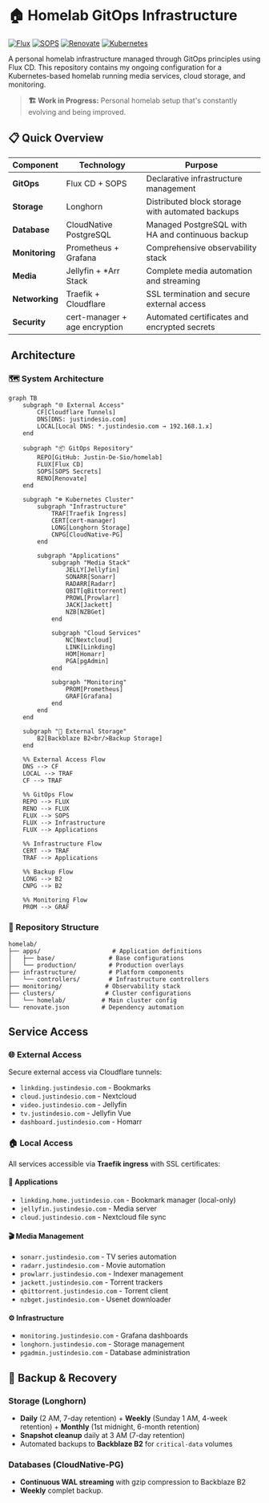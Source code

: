 # 🏠 Homelab GitOps Infrastructure

[![Flux](https://img.shields.io/badge/GitOps-Flux-5C7CFA.svg)](https://fluxcd.io/)
[![SOPS](https://img.shields.io/badge/Secrets-SOPS-orange.svg)](https://github.com/mozilla/sops)
[![Renovate](https://img.shields.io/badge/Dependencies-Renovate-1f8ceb.svg)](https://renovatebot.com/)
[![Kubernetes](https://img.shields.io/badge/Platform-Kubernetes-326CE5.svg)](https://kubernetes.io/)

A personal homelab infrastructure managed through GitOps principles using Flux CD. This repository contains my ongoing configuration for a Kubernetes-based homelab running media services, cloud storage, and monitoring.

> **🏗️ Work in Progress:** Personal homelab setup that's constantly evolving and being improved.

## 📋 Quick Overview

| **Component** | **Technology** | **Purpose** |
|---------------|----------------|-------------|
| **GitOps** | Flux CD + SOPS | Declarative infrastructure management |
| **Storage** | Longhorn | Distributed block storage with automated backups |
| **Database** | CloudNative PostgreSQL | Managed PostgreSQL with HA and continuous backup |
| **Monitoring** | Prometheus + Grafana | Comprehensive observability stack |
| **Media** | Jellyfin + *Arr Stack | Complete media automation and streaming |
| **Networking** | Traefik + Cloudflare | SSL termination and secure external access |
| **Security** | cert-manager + age encryption | Automated certificates and encrypted secrets |

## ️ Architecture

### 🗺️ System Architecture

```mermaid
graph TB
    subgraph "🌐 External Access"
        CF[Cloudflare Tunnels]
        DNS[DNS: justindesio.com]
        LOCAL[Local DNS: *.justindesio.com → 192.168.1.x]
    end
    
    subgraph "📦 GitOps Repository"
        REPO[GitHub: Justin-De-Sio/homelab]
        FLUX[Flux CD]
        SOPS[SOPS Secrets]
        RENO[Renovate]
    end
    
    subgraph "☸️ Kubernetes Cluster"
        subgraph "Infrastructure"
            TRAF[Traefik Ingress]
            CERT[cert-manager]
            LONG[Longhorn Storage]
            CNPG[CloudNative-PG]
        end
        
        subgraph "Applications"
            subgraph "Media Stack"
                JELLY[Jellyfin]
                SONARR[Sonarr]
                RADARR[Radarr]
                QBIT[qBittorrent]
                PROWL[Prowlarr]
                JACK[Jackett]
                NZB[NZBGet]
            end
            
            subgraph "Cloud Services"
                NC[Nextcloud]
                LINK[Linkding]
                HOM[Homarr]
                PGA[pgAdmin]
            end
            
            subgraph "Monitoring"
                PROM[Prometheus]
                GRAF[Grafana]
            end
        end
    end
    
    subgraph "💾 External Storage"
        B2[Backblaze B2<br/>Backup Storage]
    end
    
    %% External Access Flow
    DNS --> CF
    LOCAL --> TRAF
    CF --> TRAF
    
    %% GitOps Flow
    REPO --> FLUX
    RENO --> FLUX
    FLUX --> SOPS
    FLUX --> Infrastructure
    FLUX --> Applications
    
    %% Infrastructure Flow
    CERT --> TRAF
    TRAF --> Applications
    
    %% Backup Flow
    LONG --> B2
    CNPG --> B2
    
    %% Monitoring Flow
    PROM --> GRAF
```

### 📁 Repository Structure
```
homelab/
├── apps/                    # Application definitions
│   ├── base/               # Base configurations
│   └── production/         # Production overlays
├── infrastructure/         # Platform components
│   └── controllers/        # Infrastructure controllers
├── monitoring/            # Observability stack
├── clusters/              # Cluster configurations
│   └── homelab/          # Main cluster config
└── renovate.json         # Dependency automation
```

## Service Access
### 🌐 External Access
Secure external access via Cloudflare tunnels:
- `linkding.justindesio.com` - Bookmarks
- `cloud.justindesio.com` - Nextcloud  
- `video.justindesio.com` - Jellyfin
- `tv.justindesio.com` - Jellyfin Vue
- `dashboard.justindesio.com` - Homarr

### 🏠 Local Access

All services accessible via **Traefik ingress** with SSL certificates:

#### 📱 Applications
- `linkding.home.justindesio.com` - Bookmark manager (local-only)
- `jellyfin.justindesio.com` - Media server
- `cloud.justindesio.com` - Nextcloud file sync

#### 🎬 Media Management
- `sonarr.justindesio.com` - TV series automation
- `radarr.justindesio.com` - Movie automation  
- `prowlarr.justindesio.com` - Indexer management
- `jackett.justindesio.com` - Torrent trackers
- `qbittorrent.justindesio.com` - Torrent client
- `nzbget.justindesio.com` - Usenet downloader

#### ⚙️ Infrastructure
- `monitoring.justindesio.com` - Grafana dashboards
- `longhorn.justindesio.com` - Storage management
- `pgadmin.justindesio.com` - Database administration

## 🔄 Backup & Recovery

### **Storage (Longhorn)**
- **Daily** (2 AM, 7-day retention) + **Weekly** (Sunday 1 AM, 4-week retention) + **Monthly** (1st midnight, 6-month retention)
- **Snapshot cleanup** daily at 3 AM (7-day retention)
- Automated backups to **Backblaze B2** for `critical-data` volumes

### **Databases (CloudNative-PG)**
- **Continuous WAL streaming** with gzip compression to Backblaze B2
- **Weekly** complet backup.
